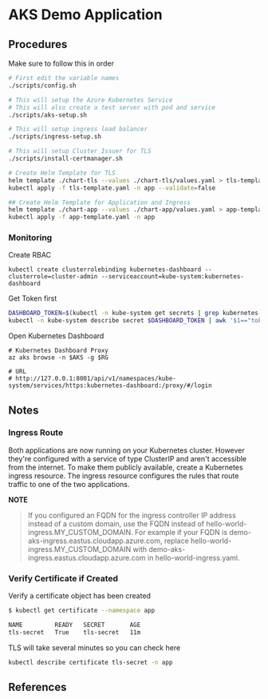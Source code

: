 # AKS Demo Application

## Procedures

Make sure to follow this in order

```bash
# First edit the variable names
./scripts/config.sh

# This will setup the Azure Kubernetes Service
# This will also create a test server with pod and service
./scripts/aks-setup.sh 

# This will setup ingress load balancer
./scripts/ingress-setup.sh

# This will setup Cluster Issuer for TLS
./scripts/install-certmanager.sh

# Create Helm Template for TLS 
helm template ./chart-tls --values ./chart-tls/values.yaml > tls-template.yaml
kubectl apply -f tls-template.yaml -n app --validate=false

## Create Helm Template for Application and Ingress 
helm template ./chart-app --values ./chart-app/values.yaml > app-template.yaml
kubectl apply -f app-template.yaml -n app

```

### Monitoring 

Create RBAC
```
kubectl create clusterrolebinding kubernetes-dashboard --clusterrole=cluster-admin --serviceaccount=kube-system:kubernetes-dashboard
````

Get Token first
```bash
DASHBOARD_TOKEN=$(kubectl -n kube-system get secrets | grep kubernetes-dashboard-token | awk '{ print $1 }')
kubectl -n kube-system describe secret $DASHBOARD_TOKEN | awk '$1=="token:"{print $2}'
```

Open Kubernetes Dashboard
```
# Kubernetes Dashboard Proxy
az aks browse -n $AKS -g $RG

# URL
# http://127.0.0.1:8001/api/v1/namespaces/kube-system/services/https:kubernetes-dashboard:/proxy/#/login

```

## Notes

### Ingress Route

Both applications are now running on your Kubernetes cluster. However they're configured with a service of type ClusterIP and aren't accessible from the internet. To make them publicly available, create a Kubernetes ingress resource. The ingress resource configures the rules that route traffic to one of the two applications.

**NOTE**
>If you configured an FQDN for the ingress controller IP address instead of a custom domain, use the FQDN instead of hello-world-ingress.MY_CUSTOM_DOMAIN. For example if your FQDN is demo-aks-ingress.eastus.cloudapp.azure.com, replace hello-world-ingress.MY_CUSTOM_DOMAIN with demo-aks-ingress.eastus.cloudapp.azure.com in hello-world-ingress.yaml.

### Verify Certificate if Created
Verify a certificate object has been created

```bash
$ kubectl get certificate --namespace app

NAME         READY   SECRET       AGE
tls-secret   True    tls-secret   11m
```

TLS will take several minutes so you can check here

```bash
kubectl describe certificate tls-secret -n app
```

## References
